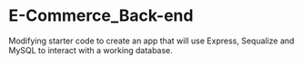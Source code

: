# E-Commerce_Back-end
Modifying starter code to create an app that will use Express, Sequalize and MySQL to interact with a working database.
